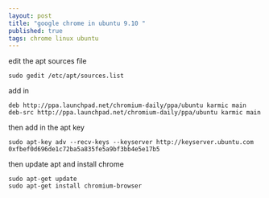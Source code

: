 ```yaml
---
layout: post
title: "google chrome in ubuntu 9.10 "
published: true
tags: chrome linux ubuntu
---
```

edit the apt sources file

``` shell
sudo gedit /etc/apt/sources.list
```

add in

``` shell
deb http://ppa.launchpad.net/chromium-daily/ppa/ubuntu karmic main
deb-src http://ppa.launchpad.net/chromium-daily/ppa/ubuntu karmic main
```

then add in the apt key

``` shell
sudo apt-key adv --recv-keys --keyserver http://keyserver.ubuntu.com 0xfbef0d696de1c72ba5a835fe5a9bf3bb4e5e17b5
```

then update apt and install chrome

``` shell
sudo apt-get update
sudo apt-get install chromium-browser
```
